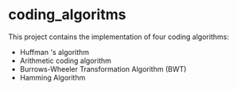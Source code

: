 # coding_algoritms
This project contains the implementation of four coding algorithms:
  - Huffman 's algorithm
  - Arithmetic coding algorithm
  - Burrows-Wheeler Transformation Algorithm (BWT)
  - Hamming Algorithm
